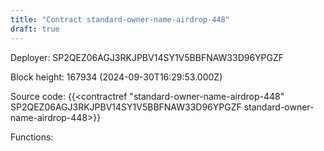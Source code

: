 ```yaml
---
title: "Contract standard-owner-name-airdrop-448"
draft: true
---
```

Deployer: SP2QEZ06AGJ3RKJPBV14SY1V5BBFNAW33D96YPGZF


 



Block height: 167934 (2024-09-30T16:29:53.000Z)

Source code: {{<contractref "standard-owner-name-airdrop-448" SP2QEZ06AGJ3RKJPBV14SY1V5BBFNAW33D96YPGZF standard-owner-name-airdrop-448>}}

Functions:


